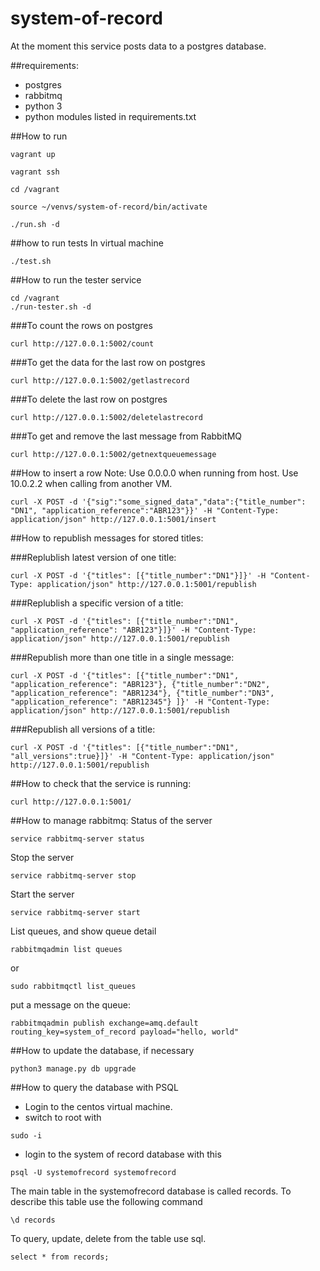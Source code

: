 # system-of-record
At the moment this service posts data to a postgres database.

##requirements:
- postgres
- rabbitmq
- python 3
- python modules listed in requirements.txt

##How to run

```
vagrant up
```

```
vagrant ssh
```

```
cd /vagrant
```

```
source ~/venvs/system-of-record/bin/activate
```

```
./run.sh -d
```

##how to run tests
In virtual machine

```
./test.sh
```

##How to run the tester service

```
cd /vagrant
./run-tester.sh -d
```
###To count the rows on postgres
```
curl http://127.0.0.1:5002/count
```

###To get the data for the last row on postgres
```
curl http://127.0.0.1:5002/getlastrecord
```

###To delete the last row on postgres
```
curl http://127.0.0.1:5002/deletelastrecord
```

###To get and remove the last message from RabbitMQ
```
curl http://127.0.0.1:5002/getnextqueuemessage
```

##How to insert a row
Note:  Use 0.0.0.0 when running from host.  Use 10.0.2.2 when calling from another VM.

```
curl -X POST -d '{"sig":"some_signed_data","data":{"title_number": "DN1", "application_reference":"ABR123"}}' -H "Content-Type: application/json" http://127.0.0.1:5001/insert
```

##How to republish messages for stored titles:

###Replublish latest version of one title:

```
curl -X POST -d '{"titles": [{"title_number":"DN1"}]}' -H "Content-Type: application/json" http://127.0.0.1:5001/republish
```

###Replublish a specific version of a title:

```
curl -X POST -d '{"titles": [{"title_number":"DN1", "application_reference": "ABR123"}]}' -H "Content-Type: application/json" http://127.0.0.1:5001/republish
```

###Republish more than one title in a single message:
```
curl -X POST -d '{"titles": [{"title_number":"DN1", "application_reference": "ABR123"}, {"title_number":"DN2", "application_reference": "ABR1234"}, {"title_number":"DN3", "application_reference": "ABR12345"} ]}' -H "Content-Type: application/json" http://127.0.0.1:5001/republish
```

###Republish all versions of a title:
```
curl -X POST -d '{"titles": [{"title_number":"DN1", "all_versions":true}]}' -H "Content-Type: application/json" http://127.0.0.1:5001/republish
```


##How to check that the service is running:

```
curl http://127.0.0.1:5001/
```

##How to manage rabbitmq:
Status of the server

```
service rabbitmq-server status
```

Stop the server

```
service rabbitmq-server stop
```

Start the server

```
service rabbitmq-server start
```

List queues, and show queue detail

```
rabbitmqadmin list queues
```

or

```
sudo rabbitmqctl list_queues
```

put a message on the queue:

```
rabbitmqadmin publish exchange=amq.default routing_key=system_of_record payload="hello, world"
```

##How to update the database, if necessary

```
python3 manage.py db upgrade
```

##How to query the database with PSQL

- Login to the centos virtual machine.
- switch to root with

```
sudo -i
```

- login to the system of record database with this

```
psql -U systemofrecord systemofrecord
```

The main table in the systemofrecord database is called records. To describe this table use the following command

```
\d records
```

To query, update, delete from the table use sql.

```
select * from records;
```
